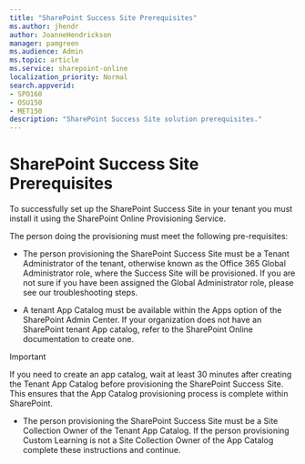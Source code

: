 ```yaml
---
title: "SharePoint Success Site Prerequisites"
ms.author: jhendr
author: JoanneHendrickson
manager: pamgreen
ms.audience: Admin
ms.topic: article
ms.service: sharepoint-online
localization_priority: Normal
search.appverid:
- SPO160
- OSU150
- MET150
description: "SharePoint Success Site solution prerequisites."
---
```


# SharePoint Success Site Prerequisites

To successfully set up the SharePoint Success Site in your tenant you must install it using the SharePoint Online Provisioning Service. 

The person doing the provisioning must meet the following pre-requisites:


- The person provisioning the SharePoint Success Site must be a Tenant Administrator of the tenant, otherwise known as the Office 365 Global Administrator role, where the Success Site will be provisioned. If you are not sure if you have been assigned the Global Administrator role, please see our troubleshooting steps. 

- A tenant App Catalog must be available within the Apps option of the SharePoint Admin Center. If your organization does not have an SharePoint tenant App catalog, refer to the SharePoint Online documentation to create one. 

> [!Important]
>If you need to create an app catalog, wait at least 30 minutes after creating the Tenant App Catalog before provisioning the SharePoint Success Site. This ensures that the App Catalog provisioning process is complete within SharePoint.

- The person provisioning the SharePoint Success Site must be a Site Collection Owner of the Tenant App Catalog. If the person provisioning Custom Learning is not a Site Collection Owner of the App Catalog complete these instructions and continue.
